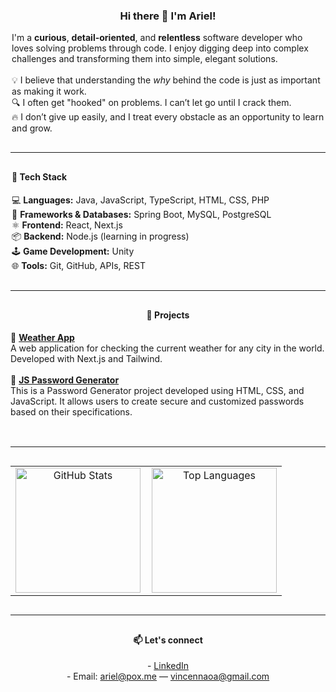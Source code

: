 <div align="center" style="max-width: 700px; margin: auto;">

  <h3>Hi there 👋 I'm Ariel!</h3>

  <p style="max-width: 500px; text-align: left; margin: auto;">
    I'm a <strong>curious</strong>, <strong>detail-oriented</strong>, and <strong>relentless</strong> software developer who loves solving problems through code. I enjoy digging deep into complex challenges and transforming them into simple, elegant solutions.<br><br>
    💡 I believe that understanding the <em>why</em> behind the code is just as important as making it work.<br>
    🔍 I often get "hooked" on problems. I can’t let go until I crack them.<br>
    🔥 I don’t give up easily, and I treat every obstacle as an opportunity to learn and grow.
  </p>

  <hr style="margin: 30px 0; width: 100%;" />

  <div style="max-width: 500px; margin: auto; text-align: left;" align="left">
    <h4>🧰 Tech Stack</h4>
    <ul style="list-style: none; padding-left: 0;">
      <li>💻 <strong>Languages:</strong> Java, JavaScript, TypeScript, HTML, CSS, PHP</li>
      <li>🌱 <strong>Frameworks & Databases:</strong> Spring Boot, MySQL, PostgreSQL</li>
      <li>⚛️ <strong>Frontend:</strong> React, Next.js</li>
      <li>📦 <strong>Backend:</strong> Node.js (learning in progress)</li>
      <li>🕹 <strong>Game Development:</strong> Unity</li>
      <li>🌐 <strong>Tools:</strong> Git, GitHub, APIs, REST</li>
    </ul>
  </div>

  <hr style="margin: 30px 0; width: 100%;" align="left" />

  <h4>💼 Projects</h4>

  <div style="max-width: 600px; margin: auto; text-align: left;" align="left">
    <ul style="list-style: none; padding-left: 0;">
      <li>
        🔗 <strong><a href="https://github.com/arielvincennao/weather-app" target="_blank">Weather App</a></strong><br>
        A web application for checking the current weather for any city in the world. Developed with Next.js and Tailwind.
      </li>
      <br>
      <li>
        🔗 <strong><a href="https://github.com/arielvincennao/js-password-gen" target="_blank">JS Password Generator</a></strong><br>
        This is a Password Generator project developed using HTML, CSS, and JavaScript. It allows users to create secure and customized passwords based on their specifications.
      </li>
      <br>
    </ul>
  </div>

  <hr style="margin: 30px 0; width: 100%;" />

  <table border="0" align="center" style="max-width: 600px; width: 100%; border-collapse: collapse; border: none;">
    <tr>
      <td style="padding-right: 10px; border: none; text-align: center;">
        <img 
          src="https://github-readme-streak-stats.herokuapp.com/?user=arielvincennao&theme=tokyonight&hide_border=true" 
          height="200" 
          alt="GitHub Stats" 
          style="border: 0;" />
      </td>
      <td style="border: none; text-align: center;">
        <img 
          src="https://github-readme-stats.vercel.app/api/top-langs/?username=arielvincennao&theme=tokyonight&show_icons=true&hide_border=true&layout=compact" 
          height="200" 
          alt="Top Languages" 
          style="border: 0;" />
      </td>
    </tr>
  </table>

  <hr style="margin: 30px 0; width: 100%;" />

  <h4>📫 Let's connect</h4>
  <p>
    - <a href="https://www.linkedin.com/in/ariel-vincennao/" target="_blank" rel="noopener noreferrer">LinkedIn</a><br>
    - Email: <a href="mailto:ariel@pox.me">ariel@pox.me</a> — <a href="mailto:vincennaoa@gmail.com">vincennaoa@gmail.com</a>
  </p>

</div>
